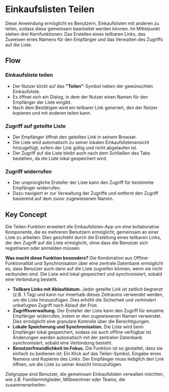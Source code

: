 # Einkaufslisten Teilen

Diese Anwendung ermöglicht es Benutzern, Einkaufslisten mit anderen zu teilen, sodass diese gemeinsam bearbeitet werden können. Im Mittelpunkt stehen drei Kernfunktionen: Das Erstellen eines teilbaren Links, das Zuweisen eines Namens für den Empfänger und das Verwalten des Zugriffs auf die Liste.

## Flow

### **Einkaufsliste teilen**  
- Der Nutzer klickt auf das **"Teilen"**-Symbol neben der gewünschten Einkaufsliste.  
- Es öffnet sich ein Dialog, in dem der Nutzer einen Namen für den Empfänger der Liste eingibt.  
- Nach dem Bestätigen wird ein teilbarer Link generiert, den der Nutzer kopieren und mit anderen teilen kann.  

### **Zugriff auf geteilte Liste**  
- Der Empfänger öffnet den geteilten Link in seinem Browser.  
- Die Liste wird automatisch zu seiner lokalen Einkaufslistenansicht hinzugefügt, sofern der Link gültig und nicht abgelaufen ist.  
- Der Zugriff auf die Liste bleibt auch nach dem Schließen des Tabs bestehen, da die Liste lokal gespeichert wird.  

### **Zugriff widerrufen**  
- Der ursprüngliche Ersteller der Liste kann den Zugriff für bestimmte Empfänger widerrufen.  
- Dazu navigiert er zur Verwaltung der Zugriffe und entfernt den Zugriff basierend auf dem zuvor zugewiesenen Namen.  

## Key Concept

Die Teilen-Funktion erweitert die Einkaufslisten-App um eine kollaborative Komponente, die es mehreren Benutzern ermöglicht, gemeinsam an einer Liste zu arbeiten. Dies geschieht durch die Erstellung eines teilbaren Links, der den Zugriff auf die Liste ermöglicht, ohne dass die Benutzer sich registrieren oder anmelden müssen.

**Was macht diese Funktion besonders?** Die Kombination aus Offline-Funktionalität und Synchronisation über eine zentrale Datenbank ermöglicht es, dass Benutzer auch dann auf die Liste zugreifen können, wenn sie nicht verbunden sind. Die Liste wird lokal gespeichert und synchronisiert, sobald eine Verbindung besteht.

- **Teilbare Links mit Ablaufdatum.** Jeder geteilte Link ist zeitlich begrenzt (z.B. 1 Tag) und kann nur innerhalb dieses Zeitraums verwendet werden, um die Liste hinzuzufügen. Dies erhöht die Sicherheit und verhindert unbefugten Zugriff nach Ablauf der Frist.  
- **Zugriffsverwaltung.** Der Ersteller der Liste kann den Zugriff für einzelne Empfänger widerrufen, indem er den zugewiesenen Namen verwendet. Dies ermöglicht eine granulare Kontrolle über die Berechtigungen.  
- **Lokale Speicherung und Synchronisation.** Die Liste wird beim Empfänger lokal gespeichert, sodass sie auch offline verfügbar ist. Änderungen werden automatisch mit der zentralen Datenbank synchronisiert, sobald eine Verbindung besteht.  
- **Benutzerfreundlichkeit im Fokus.** Die Funktion ist so gestaltet, dass sie einfach zu bedienen ist: Ein Klick auf das Teilen-Symbol, Eingabe eines Namens und Kopieren des Links. Der Empfänger muss lediglich den Link öffnen, um die Liste zu seiner Ansicht hinzuzufügen.  

Zielgruppe sind Benutzer, die gemeinsam Einkaufslisten verwalten möchten, wie z.B. Familienmitglieder, Mitbewohner oder Teams, die zusammenarbeiten.
